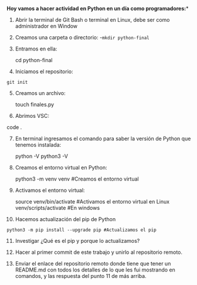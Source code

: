 **Hoy vamos a hacer actividad en Python en un día como programadores:***

 

 1. Abrir la terminal de Git Bash o terminal en Linux, debe ser como
    administrador en Window
 2.  Creamos una carpeta o directorio:
 -`mkdir python-final`
 3.  Entramos en ella:
  
     cd python-final

 4.  Iniciamos el repositorio:

    git init

5.  Creamos un archivo:

    touch finales.py

6.  Abrimos VSC:

code .

7.  En terminal ingresamos el comando para saber la versión de Python que tenemos instalada:

    python -V python3 -V

8.  Creamos el entorno virtual en Python:

    python3 -m venv venv #Creamos el entorno virtual

9.  Activamos el entorno virtual:

    source venv/bin/activate #Activamos el entorno virtual en Linux venv/scripts/activate #En windows

10.  Hacemos actualización del pip de Python

    python3 -m pip install --upgrade pip #Actualizamos el pip

11.  Investigar ¿Qué es el pip y porque lo actualizamos?

12.  Hacer al primer commit de este trabajo y unirlo al repositorio remoto.

13.  Enviar el enlace del repositorio remoto donde tiene que tener un README.md con todos los detalles de lo que les fui mostrando en comandos, y las respuesta del punto 11 de más arriba.
